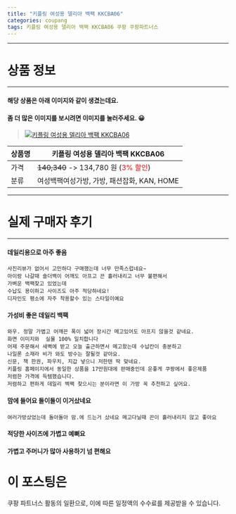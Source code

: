 ```yaml
---
title: "키플링 여성용 델리아 백팩 KKCBA06"
categories: coupang
tags: 키플링 여성용 델리아 백팩 KKCBA06 쿠팡 쿠팡파트너스
---
```

---

# 상품 정보

---

#### 해당 상품은 아래 이미지와 같이 생겼는데요. 
#### 좀 더 많은 이미지를 보시려면 이미지를 눌러주세요. 😀
> [![키플링 여성용 델리아 백팩 KKCBA06](https://static.coupangcdn.com/image/retail/images/2020/10/15/12/3/068aaafd-2618-416d-b679-6046d884bf4b.jpg)](https://link.coupang.com/re/AFFSDP?lptag=AF4416228&subid=AF4416228&pageKey=2287429018&itemId=3931836193&vendorItemId=71864874828&traceid=V0-143-184e5add4cede3b0)

상품명 | 키플링 여성용 델리아 백팩 KKCBA06
-------|-------
가격 | ~~140,340~~ -> 134,780 원 (<span style="color:red">3% 할인</span>)
분류 | 여성백팩여성가방, 가방, 패션잡화, KAN, HOME

---

# 실제 구매자 후기

---


####    데일리용으로 아주 좋음
    사진리뷰가 없어서 고민하다 구매했는데 너무 만족스럽네요~
    아이랑 나갈때 숄더백이 어깨도 아프고 끈 흘러내리고 너무 불편해서
    가벼운 백팩찾고 있었는데
    수납도 용이하고 사이즈도 아주 적당하네요!
    디자인도 평소에 자주 착용할수 있는 스타일이예요

####    가성비 좋은 데일리 백팩
    와우. 정말 가볍고 어깨끈 폭이 넓어 장시간 메고있어도 아프지 않을것 같네요.
    화면 이미지와  실물 100% 일치합니다
    어제 주문해서 새벽에 받고 오늘 출근하면서 메고왔는데 수납칸이 충분하고
    나일론 소재라 비가 와도 방수는 잘될것 같아요.
    신문, 책 한권, 파우치, 지갑 넣으니 저한텐 딱 맞네요.
    키플링 홈페이지에서 동일한 상품을 17만원대에 판매중인데 운좋게 쿠팡에서 좋은제품
    저렴한 가격에 득템했습니다. 
    저렴하고 편하게 데일리 백팩 찾으시는 분이라면 이 가방 꼭 추천하고 싶어요.

####    맘에 들어요 돌이돌이 이거샀네요
    여러가방샀었는데 돌아돌아 맘.에 드는거 샀네요 메고다닐때 끈이 흘러내리지 않고 좋아요

####    적당한 사이즈에  가볍고 예뻐요
    

####    가볍고 주머니가 많아 사용하기 넘 편해요
    



# 이 포스팅은
쿠팡 파트너스 활동의 일환으로, 이에 따른 일정액의 수수료를 제공받을 수 있습니다.